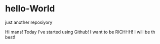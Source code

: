 # hello-World
just another reposiyory

Hi mans!
Today  I've started using Github!
I want to be RICHHH!
I will be th best!
